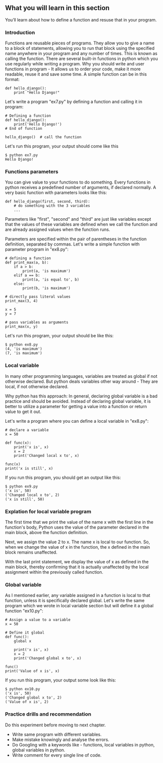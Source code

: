 ## What you will learn in this section
You’ll learn about how to define a function and resuse that in your program.

### Introduction
Functions are reusable pieces of programs. They allow you to give a name to a block of statements, allowing you to run that block using the specified name anywhere in your program and any number of times. This is known as calling the function. There are several built-in functions in python which you use regularly while writing a program.
Why you should write and user functions in program - It allows us to order your code, make it more readable, reuse it and save some time. A simple function can be in this format:
```
def hello_django():
    print "Hello Django!"
```
Let's write a program "ex7.py" by defining a function and calling it in program:
```
# Defining a function
def hello_django():
    print('Hello Django!')
# End of function

hello_django()  # call the function
```
Let's run this program, your output should come like this
```
$ python ex7.py
Hello Django!
```
### Functions parameters
You can give value to your functions to do something. Every functions in python receives a predefined number of arguments, if declared normally. A very basic function with parameters looks like this:
```
def hello_django(first, second, third):
    # do something with the 3 variables
    ...
```
Parameters like "first", "second" and "third" are just like variables except that the values of these variables are defined when we call the function and are already assigned values when the function runs.

Parameters are specified within the pair of parentheses in the function definition, separated by commas. Let's write a simple function with parameter program in "ex8.py":
```
# defining a function
def print_max(a, b):
    if a > b:
        print(a, 'is maximum')
    elif a == b:
        print(a, 'is equal to', b)
    else:
        print(b, 'is maximum')

# directly pass literal values
print_max(3, 4)

x = 5
y = 7

# pass variables as arguments
print_max(x, y)
```
Let's run this program, your output should be like this:
```
$ python ex8.py
(4, 'is maximum')
(7, 'is maximum')
```

### Local variable
In many other programming languages, variables are treated as global if not otherwise declared. But python deals variables other way around - They are local, if not otherwise declared.

Why python has this approach: In general, declaring global variable is a bad practice and should be avoided. Instead of declaring global variable, it is better to utilize a parameter for getting a value into a function or return value to get it out.

Let's write a program where you can define a local variable in "ex8.py":
```
# declare a variable
x = 50

def func(x):
    print('x is', x)
    x = 2
    print('Changed local x to', x)

func(x)
print('x is still', x)
```
If you run this program, you should get an output like this:
```
$ python ex9.py
('x is', 50)
('Changed local x to', 2)
('x is still', 50)
```
### Explation for local variable program
The first time that we print the value of the name x with the first line in the function's body, Python uses the value of the parameter declared in the main block, above the function definition.

Next, we assign the value 2 to x. The name x is local to our function. So, when we change the value of x in the function, the x defined in the main block remains unaffected.

With the last print statement, we display the value of x as defined in the main block, thereby confirming that it is actually unaffected by the local assignment within the previously called function.

### Global variable
As I mentioned earlier, any variable assigned in a function is local to that function, unless it is specifically declared global. Let's write the same program which we wrote in local variable section but will define it a global function "ex10.py":
```
# Assign a value to a variable
x = 50

# Define it global
def func():
    global x

    print('x is', x)
    x = 2
    print('Changed global x to', x)

func()
print('Value of x is', x)
```
If you run this program, your output some look like this:
```
$ python ex10.py
('x is', 50)
('Changed global x to', 2)
('Value of x is', 2)
```

### Practice drills and recommendation
Do this experiment before moving to next chapter.
- Write same program with different variables.
- Make mistake knowingly and analyse the errors.
- Do Googling with a keywords like - functions, local variables in python, global variables in python.
- Write comment for every single line of code. 
